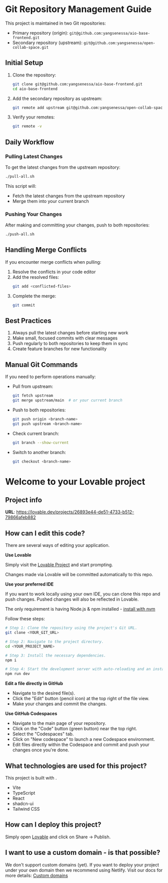 # Git Repository Management Guide

This project is maintained in two Git repositories:
- Primary repository (origin): `git@github.com:yangsenessa/aio-base-frontend.git`
- Secondary repository (upstream): `git@github.com:yangsenessa/open-collab-space.git`

## Initial Setup

1. Clone the repository:
   ```bash
   git clone git@github.com:yangsenessa/aio-base-frontend.git
   cd aio-base-frontend
   ```

2. Add the secondary repository as upstream:
   ```bash
   git remote add upstream git@github.com:yangsenessa/open-collab-space.git
   ```

3. Verify your remotes:
   ```bash
   git remote -v
   ```

## Daily Workflow

### Pulling Latest Changes

To get the latest changes from the upstream repository:

```bash
./pull-all.sh
```

This script will:
- Fetch the latest changes from the upstream repository
- Merge them into your current branch

### Pushing Your Changes

After making and committing your changes, push to both repositories:

```bash
./push-all.sh
```

## Handling Merge Conflicts

If you encounter merge conflicts when pulling:

1. Resolve the conflicts in your code editor
2. Add the resolved files:
   ```bash
   git add <conflicted-files>
   ```
3. Complete the merge:
   ```bash
   git commit
   ```

## Best Practices

1. Always pull the latest changes before starting new work
2. Make small, focused commits with clear messages
3. Push regularly to both repositories to keep them in sync
4. Create feature branches for new functionality

## Manual Git Commands

If you need to perform operations manually:

- Pull from upstream:
  ```bash
  git fetch upstream
  git merge upstream/main  # or your current branch
  ```

- Push to both repositories:
  ```bash
  git push origin <branch-name>
  git push upstream <branch-name>
  ```

- Check current branch:
  ```bash
  git branch --show-current
  ```

- Switch to another branch:
  ```bash
  git checkout <branch-name>
  ```

# Welcome to your Lovable project

## Project info

**URL**: https://lovable.dev/projects/26893e44-de51-4733-b512-79866afeb882

## How can I edit this code?

There are several ways of editing your application.

**Use Lovable**

Simply visit the [Lovable Project](https://lovable.dev/projects/26893e44-de51-4733-b512-79866afeb882) and start prompting.

Changes made via Lovable will be committed automatically to this repo.

**Use your preferred IDE**

If you want to work locally using your own IDE, you can clone this repo and push changes. Pushed changes will also be reflected in Lovable.

The only requirement is having Node.js & npm installed - [install with nvm](https://github.com/nvm-sh/nvm#installing-and-updating)

Follow these steps:

```sh
# Step 1: Clone the repository using the project's Git URL.
git clone <YOUR_GIT_URL>

# Step 2: Navigate to the project directory.
cd <YOUR_PROJECT_NAME>

# Step 3: Install the necessary dependencies.
npm i

# Step 4: Start the development server with auto-reloading and an instant preview.
npm run dev
```

**Edit a file directly in GitHub**

- Navigate to the desired file(s).
- Click the "Edit" button (pencil icon) at the top right of the file view.
- Make your changes and commit the changes.

**Use GitHub Codespaces**

- Navigate to the main page of your repository.
- Click on the "Code" button (green button) near the top right.
- Select the "Codespaces" tab.
- Click on "New codespace" to launch a new Codespace environment.
- Edit files directly within the Codespace and commit and push your changes once you're done.

## What technologies are used for this project?

This project is built with .

- Vite
- TypeScript
- React
- shadcn-ui
- Tailwind CSS

## How can I deploy this project?

Simply open [Lovable](https://lovable.dev/projects/26893e44-de51-4733-b512-79866afeb882) and click on Share -> Publish.

## I want to use a custom domain - is that possible?

We don't support custom domains (yet). If you want to deploy your project under your own domain then we recommend using Netlify. Visit our docs for more details: [Custom domains](https://docs.lovable.dev/tips-tricks/custom-domain/)
